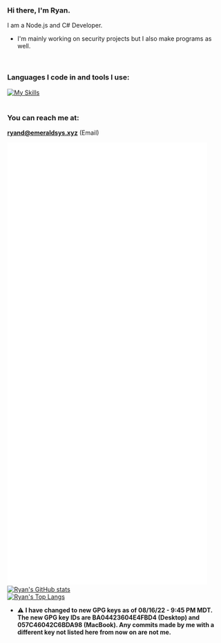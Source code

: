 ### Hi there, I'm Ryan.
I am a Node.js and C# Developer.
<br>
- I'm mainly working on security projects but I also make programs as well.
<br>

### Languages I code in and tools I use:
[![My Skills](https://skillicons.dev/icons?i=cs,cpp,net,ts,react,nextjs,gatsby,js,nodejs,electron,express,mongo,mysql,html,css,markdown,lua,java,androidstudio,vscode,visualstudio,git,github,githubactions,gitlab,docker,linux,nginx,aws,gcp,azure,cloudflare,vercel,netlify,aftereffects,photoshop,stackoverflow,discord,twitter,linkedin,mastodon)](https://skillicons.dev/)
<br>
<br>


### You can reach me at:
<b>ryand@emeraldsys.xyz</b> (Email)
<br>

![Metrics](/github-metrics.svg)
[![Ryan's GitHub stats](https://github-readme-stats-git-masterrstaa-rickstaa.vercel.app/api?username=ryand56&show_icons=true&count_private=true&theme=dark)](https://github.com/anuraghazra/github-readme-stats)
<br>
[![Ryan's Top Langs](https://github-readme-stats-git-masterrstaa-rickstaa.vercel.app/api/top-langs/?username=ryand56&theme=dark)](https://github.com/anuraghazra/github-readme-stats)
<br>
- ⚠️ <b>I have changed to new GPG keys as of 08/16/22 - 9:45 PM MDT. The new GPG key IDs are BA04423604E4FBD4 (Desktop) and 057C46042C6BDA98 (MacBook). Any commits made by me with a different key not listed here from now on are not me.</b>